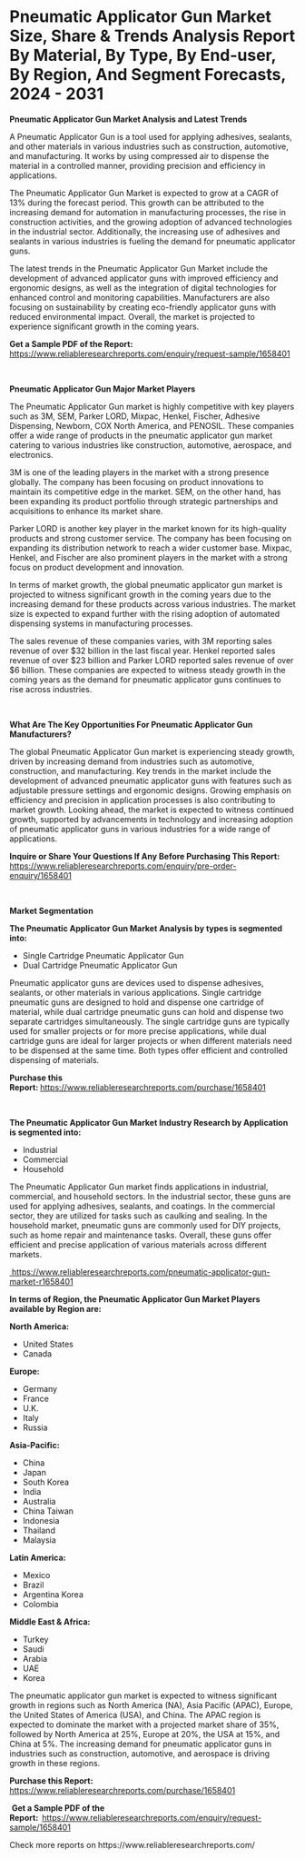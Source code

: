 <p><h1>Pneumatic Applicator Gun Market Size, Share & Trends Analysis Report By Material, By Type, By End-user, By Region, And Segment Forecasts, 2024 - 2031</h1></p><p><strong>Pneumatic Applicator Gun Market Analysis and Latest Trends</strong></p>
<p><p>A Pneumatic Applicator Gun is a tool used for applying adhesives, sealants, and other materials in various industries such as construction, automotive, and manufacturing. It works by using compressed air to dispense the material in a controlled manner, providing precision and efficiency in applications.</p><p>The Pneumatic Applicator Gun Market is expected to grow at a CAGR of 13% during the forecast period. This growth can be attributed to the increasing demand for automation in manufacturing processes, the rise in construction activities, and the growing adoption of advanced technologies in the industrial sector. Additionally, the increasing use of adhesives and sealants in various industries is fueling the demand for pneumatic applicator guns.</p><p>The latest trends in the Pneumatic Applicator Gun Market include the development of advanced applicator guns with improved efficiency and ergonomic designs, as well as the integration of digital technologies for enhanced control and monitoring capabilities. Manufacturers are also focusing on sustainability by creating eco-friendly applicator guns with reduced environmental impact. Overall, the market is projected to experience significant growth in the coming years.</p></p>
<p><strong>Get a Sample PDF of the Report:&nbsp;</strong> <a href="https://www.reliableresearchreports.com/enquiry/request-sample/1658401">https://www.reliableresearchreports.com/enquiry/request-sample/1658401</a></p>
<p>&nbsp;</p>
<p><strong>Pneumatic Applicator Gun Major Market Players</strong></p>
<p><p>The Pneumatic Applicator Gun market is highly competitive with key players such as 3M, SEM, Parker LORD, Mixpac, Henkel, Fischer, Adhesive Dispensing, Newborn, COX North America, and PENOSIL. These companies offer a wide range of products in the pneumatic applicator gun market catering to various industries like construction, automotive, aerospace, and electronics.</p><p>3M is one of the leading players in the market with a strong presence globally. The company has been focusing on product innovations to maintain its competitive edge in the market. SEM, on the other hand, has been expanding its product portfolio through strategic partnerships and acquisitions to enhance its market share.</p><p>Parker LORD is another key player in the market known for its high-quality products and strong customer service. The company has been focusing on expanding its distribution network to reach a wider customer base. Mixpac, Henkel, and Fischer are also prominent players in the market with a strong focus on product development and innovation.</p><p>In terms of market growth, the global pneumatic applicator gun market is projected to witness significant growth in the coming years due to the increasing demand for these products across various industries. The market size is expected to expand further with the rising adoption of automated dispensing systems in manufacturing processes.</p><p>The sales revenue of these companies varies, with 3M reporting sales revenue of over $32 billion in the last fiscal year. Henkel reported sales revenue of over $23 billion and Parker LORD reported sales revenue of over $6 billion. These companies are expected to witness steady growth in the coming years as the demand for pneumatic applicator guns continues to rise across industries.</p></p>
<p>&nbsp;</p>
<p><strong>What Are The Key Opportunities For Pneumatic Applicator Gun Manufacturers?</strong></p>
<p><p>The global Pneumatic Applicator Gun market is experiencing steady growth, driven by increasing demand from industries such as automotive, construction, and manufacturing. Key trends in the market include the development of advanced pneumatic applicator guns with features such as adjustable pressure settings and ergonomic designs. Growing emphasis on efficiency and precision in application processes is also contributing to market growth. Looking ahead, the market is expected to witness continued growth, supported by advancements in technology and increasing adoption of pneumatic applicator guns in various industries for a wide range of applications.</p></p>
<p><strong>Inquire or Share Your Questions If Any Before Purchasing This Report:</strong> <a href="https://www.reliableresearchreports.com/enquiry/pre-order-enquiry/1658401">https://www.reliableresearchreports.com/enquiry/pre-order-enquiry/1658401</a></p>
<p>&nbsp;</p>
<p><strong>Market Segmentation</strong></p>
<p><strong>The Pneumatic Applicator Gun Market Analysis by types is segmented into:</strong></p>
<p><ul><li>Single Cartridge Pneumatic Applicator Gun</li><li>Dual Cartridge Pneumatic Applicator Gun</li></ul></p>
<p><p>Pneumatic applicator guns are devices used to dispense adhesives, sealants, or other materials in various applications. Single cartridge pneumatic guns are designed to hold and dispense one cartridge of material, while dual cartridge pneumatic guns can hold and dispense two separate cartridges simultaneously. The single cartridge guns are typically used for smaller projects or for more precise applications, while dual cartridge guns are ideal for larger projects or when different materials need to be dispensed at the same time. Both types offer efficient and controlled dispensing of materials.</p></p>
<p><strong>Purchase this Report:&nbsp;</strong><a href="https://www.reliableresearchreports.com/purchase/1658401">https://www.reliableresearchreports.com/purchase/1658401</a></p>
<p>&nbsp;</p>
<p><strong>The Pneumatic Applicator Gun Market Industry Research by Application is segmented into:</strong></p>
<p><ul><li>Industrial</li><li>Commercial</li><li>Household</li></ul></p>
<p><p>The Pneumatic Applicator Gun market finds applications in industrial, commercial, and household sectors. In the industrial sector, these guns are used for applying adhesives, sealants, and coatings. In the commercial sector, they are utilized for tasks such as caulking and sealing. In the household market, pneumatic guns are commonly used for DIY projects, such as home repair and maintenance tasks. Overall, these guns offer efficient and precise application of various materials across different markets.</p></p>
<p><a href="https://www.reliableresearchreports.com/pneumatic-applicator-gun-market-r1658401">&nbsp;https://www.reliableresearchreports.com/pneumatic-applicator-gun-market-r1658401</a></p>
<p><strong>In terms of Region, the Pneumatic Applicator Gun Market Players available by Region are:</strong></p>
<p>
    <p> <strong> North America: </strong>
        <ul>
            <li>United States</li>
            <li>Canada</li>
        </ul>
        </p> 
    <p> <strong> Europe: </strong>
        <ul>
            <li>Germany</li>
            <li>France</li>
            <li>U.K.</li>
            <li>Italy</li>
            <li>Russia</li>
        </ul>
        </p> 
    <p> <strong> Asia-Pacific: </strong>
        <ul>
            <li>China</li>
            <li>Japan</li>
            <li>South Korea</li>
            <li>India</li>
            <li>Australia</li>
            <li>China Taiwan</li>
            <li>Indonesia</li>
            <li>Thailand</li>
            <li>Malaysia</li>
        </ul>
        </p> 
    <p> <strong> Latin America: </strong>
        <ul>
            <li>Mexico</li>
            <li>Brazil</li>
            <li>Argentina Korea</li>
            <li>Colombia</li>
        </ul>
        </p> 
    <p> <strong> Middle East & Africa: </strong>
        <ul>
            <li>Turkey</li>
            <li>Saudi</li>
            <li>Arabia</li>
            <li>UAE</li>
            <li>Korea</li>
        </ul>
    </p>
    </p>
<p><p>The pneumatic applicator gun market is expected to witness significant growth in regions such as North America (NA), Asia Pacific (APAC), Europe, the United States of America (USA), and China. The APAC region is expected to dominate the market with a projected market share of 35%, followed by North America at 25%, Europe at 20%, the USA at 15%, and China at 5%. The increasing demand for pneumatic applicator guns in industries such as construction, automotive, and aerospace is driving growth in these regions.</p></p>
<p><strong>Purchase this Report: </strong><a href="https://www.reliableresearchreports.com/purchase/1658401">https://www.reliableresearchreports.com/purchase/1658401</a></p>
<p>&nbsp;<strong>Get a Sample PDF of the Report:&nbsp;&nbsp;</strong><a href="https://www.reliableresearchreports.com/enquiry/request-sample/1658401">https://www.reliableresearchreports.com/enquiry/request-sample/1658401</a></p>
<p><strong></strong></p>
<p>Check more reports on https://www.reliableresearchreports.com/</p>